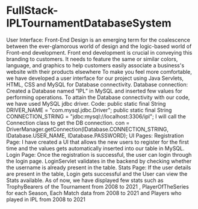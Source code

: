 # FullStack-IPLTournamentDatabaseSystem
User Interface:
Front-End Design is an emerging term for the coalescence between the ever-glamorous world of design and the logic-based world of Front-end development. Front end development is crucial in conveying this branding to customers. It needs to feature the same or similar colors, language, and graphics to help customers easily associate a business's website with their products elsewhere
To make you feel more comfortable, we have developed a user interface for our project using Java Servlets, HTML, CSS and MySQL for Database connectivity. 
Database connection: Created a Database named “IPL” in MySQL and inserted few values for performing operations. To attain the Database connectivity with our code, we have used MySQL jdbc driver. 
Code:
public static final String DRIVER_NAME = "com.mysql.jdbc.Driver";
public static final String CONNECTION_STRING = "jdbc:mysql://localhost:3306/ipl";
I will call the Connection class to get the DB connection.
con = DriverManager.getConnection(IDatabase.CONNECTION_STRING, IDatabase.USER_NAME, IDatabase.PASSWORD);
UI Pages: 
Registration Page: I have created a UI that allows the new users to register for the first time and the values gets automatically inserted into our table in MySQL. 
Login Page: Once the registration is successful, the user can login through the login page. LoginServlet validates in the backend by checking whether the username is already present in the table. 
Stats Page: If the user details are present in the table, Login gets successful and the User can view the Stats available. As of now, we have displayed few stats such as TrophyBearers of the Tournament from 2008 to 2021 , PlayerOfTheSeries for each Season, Each Match data from 2008 to 2021 and Players who played in IPL from 2008 to 2021
